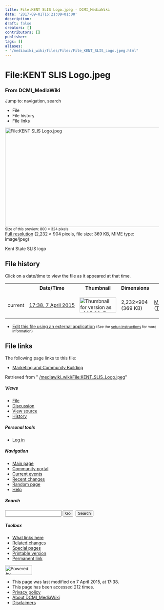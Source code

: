 ```yaml
---
title: File:KENT SLIS Logo.jpeg - DCMI_MediaWiki
date: '2017-09-01T16:21:09+01:00'
description: 
draft: false
creators: []
contributors: []
publisher: 
tags: []
aliases:
- "/mediawiki_wiki/files/File:/File_KENT_SLIS_Logo.jpeg.html"
---
```


<a id="top"></a>
# File:KENT SLIS Logo.jpeg

### From DCMI\_MediaWiki

Jump to: navigation, search
<!-- start content -->
- File
- File history
- File links

 [<img alt="File:KENT SLIS Logo.jpeg" src="/images/4/46/KENT_SLIS_Logo.jpeg" width="800" height="324">](/mediawiki_wiki/files/KENT_SLIS_Logo.jpeg)  
<small>Size of this preview: 800 × 324 pixels</small>  
 [Full resolution](/images/4/46/KENT_SLIS_Logo.jpeg)‎ (2,232 × 904 pixels, file size: 369 KB, MIME type: image/jpeg)

Kent State SLIS logo

<!-- 
NewPP limit report
Preprocessor node count: 1/1000000
Post-expand include size: 0/2097152 bytes
Template argument size: 0/2097152 bytes
Expensive parser function count: 0/100
-->
## File history

Click on a date/time to view the file as it appeared at that time.

<table class="wikitable filehistory">
  <tr>
    <td></td>
    <th>Date/Time</th>
    <th>Thumbnail</th>
    <th>Dimensions</th>
    <th>User</th>
    <th>Comment</th>
  </tr>
  <tr>
    <td>current</td>
    <td class="filehistory-selected" style="white-space: nowrap;"><a href="/mediawiki_wiki/files/KENT_SLIS_Logo.jpeg">17:38, 7 April 2015</a></td>
    <td><a href="/images/4/46/KENT_SLIS_Logo.jpeg"><img alt="Thumbnail for version as of 17:38, 7 April 2015" src="/images/4/46/KENT_SLIS_Logo.jpeg" width="120" height="49"></a></td>
    <td>2,232×904 <span style="white-space: nowrap;">(369 KB)</span>
    </td>
    <td>
      <a href="/index.php?title=User:MikeCrandall&amp;action=edit&amp;redlink=1" class="new mw-userlink" title="User:MikeCrandall (page does not exist)">MikeCrandall</a> <span style="white-space: nowrap;"> <span class="mw-usertoollinks">(<a href="/index.php?title=User_talk:MikeCrandall&amp;action=edit&amp;redlink=1" class="new" title="User talk:MikeCrandall (page does not exist)">Talk</a> | <a href="/index.php/Special:Contributions/MikeCrandall" title="Special:Contributions/MikeCrandall">contribs</a>)</span></span>
    </td>
    <td> <span class="comment">(Kent State SLIS logo)</span>
    </td>
  </tr>
</table>

  

- [Edit this file using an external application](/index.php?title=File:KENT_SLIS_Logo.jpeg&action=edit&externaledit=true&mode=file "File:KENT SLIS Logo.jpeg") <small>(See the <a href="http://www.mediawiki.org/wiki/Manual:External_editors" class="external text" rel="nofollow">setup instructions</a> for more information)</small>

## File links

The following page links to this file:

- [Marketing and Community Building](/index.php/Marketing_and_Community_Building "Marketing and Community Building")

Retrieved from " [/mediawiki_wiki/File:KENT\_SLIS\_Logo.jpeg](/mediawiki_wiki/files/File:/File:KENT_SLIS_Logo.jpeg.html)"

<!-- end content -->

##### Views

- [File](/mediawiki_wiki/files/File:/File:KENT_SLIS_Logo.jpeg.html)
- [Discussion](/index.php?title=File_talk:KENT_SLIS_Logo.jpeg&action=edit&redlink=1 "Discussion about the content page [t]")
- [View source](/index.php?title=File:KENT_SLIS_Logo.jpeg&action=edit "This page is protected.
You can view its source [e]")
- [History](/index.php?title=File:KENT_SLIS_Logo.jpeg&action=history "Past revisions of this page [h]")

##### Personal tools

- [Log in](/index.php?title=Special:UserLogin&returnto=File:KENT_SLIS_Logo.jpeg "You are encouraged to log in; however, it is not mandatory [o]")

<script type="text/javascript"> if (window.isMSIE55) fixalpha(); </script>

##### Navigation

- [Main page](/index.php/Main_Page "Visit the main page [z]")
- [Community portal](/index.php/DCMI_MediaWiki:Community_portal "About the project, what you can do, where to find things")
- [Current events](/index.php/DCMI_MediaWiki:Current_events "Find background information on current events")
- [Recent changes](/index.php/Special:RecentChanges "The list of recent changes in the wiki [r]")
- [Random page](/index.php/Special:Random "Load a random page [x]")
- [Help](/index.php/Help:Contents "The place to find out")

##### <label for="searchInput">Search</label>

<form action="/index.php" id="searchform">
				<input type="hidden" name="title" value="Special:Search">
				<input id="searchInput" title="Search DCMI_MediaWiki" accesskey="f" type="search" name="search">
				<input type="submit" name="go" class="searchButton" id="searchGoButton" value="Go" title="Go to a page with this exact name if exists"> 
				<input type="submit" name="fulltext" class="searchButton" id="mw-searchButton" value="Search" title="Search the pages for this text">
			</form>

##### Toolbox

- [What links here](/index.php/Special:WhatLinksHere/File:KENT_SLIS_Logo.jpeg "List of all wiki pages that link here [j]")
- [Related changes](/index.php/Special:RecentChangesLinked/File:KENT_SLIS_Logo.jpeg "Recent changes in pages linked from this page [k]")
- [Special pages](/index.php/Special:SpecialPages "List of all special pages [q]")
- [Printable version](/index.php?title=File:KENT_SLIS_Logo.jpeg&printable=yes "Printable version of this page [p]")
- [Permanent link](/index.php?title=File:KENT_SLIS_Logo.jpeg&oldid=9465 "Permanent link to this revision of the page")

<!-- end of the left (by default at least) column -->

 [<img src="/skins/common/images/poweredby_mediawiki_88x31.png" height="31" width="88" alt="Powered by MediaWiki">](http://www.mediawiki.org/)

- This page was last modified on 7 April 2015, at 17:38.
- This page has been accessed 212 times.
- [Privacy policy](/index.php/DCMI_MediaWiki:Privacy_policy "DCMI MediaWiki:Privacy policy")
- [About DCMI\_MediaWiki](/index.php/DCMI_MediaWiki:About "DCMI MediaWiki:About")
- [Disclaimers](/index.php/DCMI_MediaWiki:General_disclaimer "DCMI MediaWiki:General disclaimer")

<script>if (window.runOnloadHook) runOnloadHook();</script><!-- Served in 0.458 secs. -->
